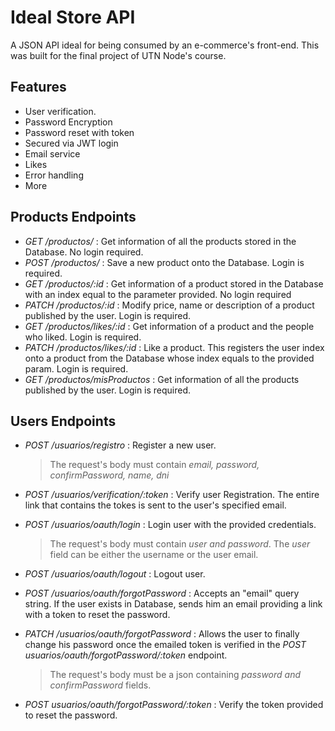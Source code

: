 # Ideal Store API

A JSON API ideal for being consumed by an e-commerce's front-end. This was built for the final project of UTN Node's course.

## Features

- User verification.
- Password Encryption
- Password reset with token
- Secured via JWT login
- Email service
- Likes
- Error handling
- More

## Products Endpoints

- _GET /productos/_ : Get information of all the products stored in the Database. No login required.
- _POST /productos/_ : Save a new product onto the Database. Login is required.
- _GET /productos/:id_ : Get information of a product stored in the Database with an index equal to the parameter provided. No login required
- _PATCH /productos/:id_ : Modify price, name or description of a product published by the user. Login is required.
- _GET /productos/likes/:id_ : Get information of a product and the people who liked. Login is required.
- _PATCH /productos/likes/:id_ : Like a product. This registers the user index onto a product from the Database whose index equals to the provided param. Login is required.
- _GET /productos/misProductos_ : Get information of all the products published by the user. Login is required.

## Users Endpoints

- _POST /usuarios/registro_ : Register a new user.

  > The request's body must contain _email, password, confirmPassword, name, dni_

- _POST /usuarios/verification/:token_ : Verify user Registration. The entire link that contains the tokes is sent to the user's specified email.
- _POST /usuarios/oauth/login_ : Login user with the provided credentials.

  > The request's body must contain _user and password_. The _user_ field can be either the username or the user email.

- _POST /usuarios/oauth/logout_ : Logout user.
- _POST /usuarios/oauth/forgotPassword_ : Accepts an "email" query string. If the user exists in Database, sends him an email providing a link with a token to reset the password.
- _PATCH /usuarios/oauth/forgotPassword_ : Allows the user to finally change his password once the
  emailed token is verified in the _POST usuarios/oauth/forgotPassword/:token_ endpoint.

  > The request's body must be a json containing _password and confirmPassword_ fields.

- _POST usuarios/oauth/forgotPassword/:token_ : Verify the token provided to reset the password.
